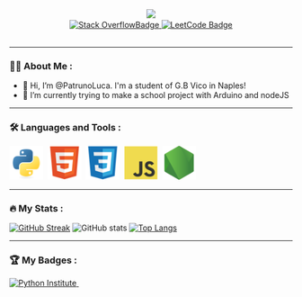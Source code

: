<div id="header" align="center">
  <img src="https://avatars.githubusercontent.com/u/73954312?v=4" class="profile_pic" width="100"/> 
  <div id="badges">
  <a href="https://stackoverflow.com/users/13951212/profesional-failer">
    <img src="https://img.shields.io/badge/Stack_Overflow-FE7A16?style=for-the-badge&logo=stack-overflow&logoColor=white" alt="Stack OverflowBadge"/>
  </a>
  <a href="">
    <img src="https://img.shields.io/badge/-LeetCode-FFA116?style=for-the-badge&logo=LeetCode&logoColor=black" alt="LeetCode Badge"/>
  </a>
</div>
<img src="https://komarev.com/ghpvc/?username=PatrunoLuca&style=flat-square&color=blue" alt=""/>
</div>

---

### 👩‍💻  About Me :
- :wave: Hi, I’m @PatrunoLuca. I'm a student of G.B Vico in Naples!
- :seedling: I’m currently trying to make a school project with Arduino and nodeJS

---

### :hammer_and_wrench:  Languages and Tools :
<div>
  <img src="https://github.com/devicons/devicon/blob/master/icons/python/python-original.svg" title="Python" alt="Python" width="60" height="60"/>&nbsp;
  <img src="https://github.com/devicons/devicon/blob/master/icons/html5/html5-original.svg" title="HTML" alt="HTML" width="60" height="60"/>&nbsp;
  <img src="https://github.com/devicons/devicon/blob/master/icons/css3/css3-original.svg" title="CSS" alt="CSS" width="60" height="60"/>&nbsp;
  <img src="https://github.com/devicons/devicon/blob/master/icons/javascript/javascript-original.svg" title="Javascript" alt="Javascript" width="60" height="60"/>&nbsp;
  <img src="https://github.com/devicons/devicon/blob/master/icons/nodejs/nodejs-original.svg" title="NodeJS" alt="NodeJS" width="60" height="60"/>&nbsp;
</div>

---

### :fire: My Stats :
[![GitHub Streak](http://github-readme-streak-stats.herokuapp.com?user=PatrunoLuca&theme=monokai&date_format=j%20M%5B%20Y%5D)](https://git.io/streak-stats)
![GitHub stats](https://github-readme-stats.vercel.app/api?username=PatrunoLuca&show_icons=true&theme=monokai&date_format=j%20M%5B%20Y%5D)
[![Top Langs](https://github-readme-stats.vercel.app/api/top-langs/?username=PatrunoLuca&layout=compact&theme=monokai)](https://github.com/anuraghazra/github-readme-stats)

---

### :trophy: My Badges :
<div>
  <a href="https://www.credly.com/badges/0c3fb89d-cc86-4fcc-8930-537273595939/public_url">
    <img src="https://images.credly.com/images/b790eb12-ecb3-4b94-89be-61aa40c92e7c/image.png" title="[PCEP-30-02] PCEP – Certified Entry-Level Python Programmer" alt="Python Institute" width="100" height="100"/>&nbsp;
  </a>
</div>
